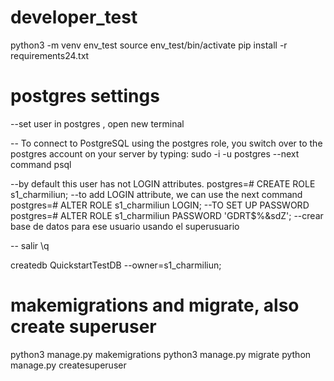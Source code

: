 # developer_test

python3 -m venv env_test
source env_test/bin/activate
pip install -r requirements24.txt


# postgres settings
--set user in postgres , open new terminal

-- To connect to PostgreSQL using the postgres role, you switch over to the postgres account on your server by typing:
sudo -i -u postgres
--next command
psql

--by default this user has not LOGIN attributes. 
postgres=# CREATE ROLE s1_charmiliun;
--to add LOGIN attribute, we can use the next command
postgres=# ALTER ROLE s1_charmiliun LOGIN;
--TO SET UP PASSWORD
postgres=# ALTER ROLE s1_charmiliun PASSWORD 'GDRT$%&sdZ';
--crear base de datos para ese usuario usando el superusuario

-- salir
\q

createdb QuickstartTestDB --owner=s1_charmiliun;

# makemigrations and migrate, also create superuser
python3 manage.py makemigrations
python3 manage.py migrate
python manage.py createsuperuser 